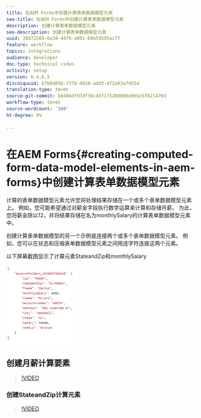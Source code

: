 ```yaml
---
title: 在AEM Forms中创建计算表单数据模型元素
seo-title: 在AEM Forms中创建计算表单数据模型元素
description: 创建计算表单数据模型元素
seo-description: 创建计算表单数据模型元素
uuid: 30d72569-6a38-44f6-a091-b9a595d5ac77
feature: workflow
topics: integrations
audience: developer
doc-type: technical video
activity: setup
version: 6.4,6.5
discoiquuid: b7b6d05b-7378-4028-add3-4f2a03a7455d
translation-type: tm+mt
source-git-commit: b040bdf97df39c45f175288608e965e5f0214703
workflow-type: tm+mt
source-wordcount: '160'
ht-degree: 0%

---
```



# 在AEM Forms{#creating-computed-form-data-model-elements-in-aem-forms}中创建计算表单数据模型元素

计算的表单数据模型元素允许您将处理结果存储在一个或多个表单数据模型元素上。 例如，您可能希望通过对薪金字段执行数学运算来计算和存储月薪。 为此，您将薪金除以12，并将结果存储在名为monthlySalary的计算表单数据模型元素中。

创建计算表单数据模型的另一个示例是连接两个或多个表单数据模型元素。 例如，您可以在状态和压缩表单数据模型元素之间用连字符连接这两个元素。

以下屏幕截图显示了计算元素StateandZip和monthlySalary

![computedfdmelement](assets/computedfdmelement.gif)

## 创建月薪计算要素

>[!VIDEO](https://video.tv.adobe.com/v/23855?quality=9&learn=on)

### 创建StateandZip计算元素

>[!VIDEO](https://video.tv.adobe.com/v/23856/?quality=9&learn=on)

